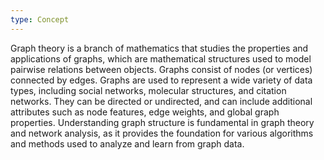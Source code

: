 ```yaml
---
type: Concept
---
```


Graph theory is a branch of mathematics that studies the properties and applications of graphs, which are mathematical structures used to model pairwise relations between objects. Graphs consist of nodes (or vertices) connected by edges. Graphs are used to represent a wide variety of data types, including social networks, molecular structures, and citation networks. They can be directed or undirected, and can include additional attributes such as node features, edge weights, and global graph properties. Understanding graph structure is fundamental in graph theory and network analysis, as it provides the foundation for various algorithms and methods used to analyze and learn from graph data.